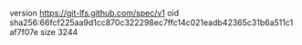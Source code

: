 version https://git-lfs.github.com/spec/v1
oid sha256:66fcf225aa9d1cc870c322298ec7ffc14c021eadb42365c31b6a511c1af7f07e
size 3244
